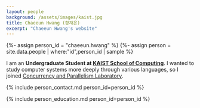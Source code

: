 ```yaml
---
layout: people
background: /assets/images/kaist.jpg
title: Chaeeun Hwang (황채은)
excerpt: "Chaeeun Hwang's website"
---
```


{%- assign person_id = "chaeeun.hwang" %}
{%- assign person = site.data.people | where:"id",person_id | sample %}

I am an **Undergraduate Student at [KAIST School of Computing](https://cs.kaist.ac.kr)**. 
I wanted to study computer systems more deeply through various languages, so I joined [Concurrency and Parallelism Laboratory](https://www.fearless.systems).

{% include person_contact.md person_id=person_id %}


{% include person_education.md person_id=person_id %}
